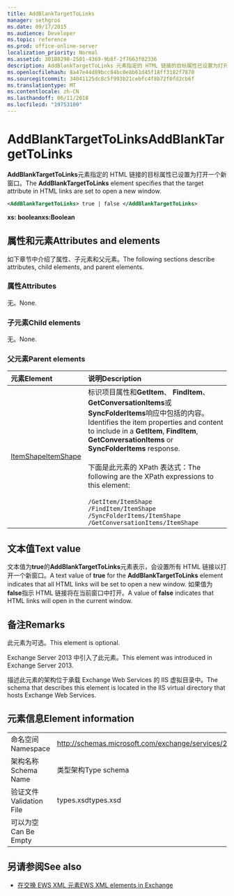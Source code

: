 ```yaml
---
title: AddBlankTargetToLinks
manager: sethgros
ms.date: 09/17/2015
ms.audience: Developer
ms.topic: reference
ms.prod: office-online-server
localization_priority: Normal
ms.assetid: 30180298-2501-4369-9b8f-2f7663f02336
description: AddBlankTargetToLinks 元素指定的 HTML 链接的目标属性已设置为打开一个新窗口。
ms.openlocfilehash: 8a47e44d89bcc84bc0e8b61d45f18ff3182f7870
ms.sourcegitcommit: 34041125dc8c5f993b21cebfc4f8b72f0fd2cb6f
ms.translationtype: MT
ms.contentlocale: zh-CN
ms.lasthandoff: 06/11/2018
ms.locfileid: "19753100"
---
```

# <a name="addblanktargettolinks"></a><span data-ttu-id="84150-103">AddBlankTargetToLinks</span><span class="sxs-lookup"><span data-stu-id="84150-103">AddBlankTargetToLinks</span></span>

<span data-ttu-id="84150-104">**AddBlankTargetToLinks**元素指定的 HTML 链接的目标属性已设置为打开一个新窗口。</span><span class="sxs-lookup"><span data-stu-id="84150-104">The **AddBlankTargetToLinks** element specifies that the target attribute in HTML links are set to open a new window.</span></span> 
  
```XML
<AddBlankTargetToLinks> true | false </AddBlankTargetToLinks>
```

<span data-ttu-id="84150-105">**xs: boolean**</span><span class="sxs-lookup"><span data-stu-id="84150-105">**xs:Boolean**</span></span>

## <a name="attributes-and-elements"></a><span data-ttu-id="84150-106">属性和元素</span><span class="sxs-lookup"><span data-stu-id="84150-106">Attributes and elements</span></span>

<span data-ttu-id="84150-107">如下章节中介绍了属性、子元素和父元素。</span><span class="sxs-lookup"><span data-stu-id="84150-107">The following sections describe attributes, child elements, and parent elements.</span></span>
  
### <a name="attributes"></a><span data-ttu-id="84150-108">属性</span><span class="sxs-lookup"><span data-stu-id="84150-108">Attributes</span></span>

<span data-ttu-id="84150-109">无。</span><span class="sxs-lookup"><span data-stu-id="84150-109">None.</span></span>
  
### <a name="child-elements"></a><span data-ttu-id="84150-110">子元素</span><span class="sxs-lookup"><span data-stu-id="84150-110">Child elements</span></span>

<span data-ttu-id="84150-111">无。</span><span class="sxs-lookup"><span data-stu-id="84150-111">None.</span></span>
  
### <a name="parent-elements"></a><span data-ttu-id="84150-112">父元素</span><span class="sxs-lookup"><span data-stu-id="84150-112">Parent elements</span></span>

|<span data-ttu-id="84150-113">**元素**</span><span class="sxs-lookup"><span data-stu-id="84150-113">**Element**</span></span>|<span data-ttu-id="84150-114">**说明**</span><span class="sxs-lookup"><span data-stu-id="84150-114">**Description**</span></span>|
|:-----|:-----|
|[<span data-ttu-id="84150-115">ItemShape</span><span class="sxs-lookup"><span data-stu-id="84150-115">ItemShape</span></span>](itemshape.md) <br/> | <span data-ttu-id="84150-116">标识项目属性和**GetItem**、 **FindItem**、 **GetConversationItems**或**SyncFolderItems**响应中包括的内容。</span><span class="sxs-lookup"><span data-stu-id="84150-116">Identifies the item properties and content to include in a **GetItem**, **FindItem**, **GetConversationItems** or **SyncFolderItems** response.</span></span><br/><br/>  <span data-ttu-id="84150-117">下面是此元素的 XPath 表达式：</span><span class="sxs-lookup"><span data-stu-id="84150-117">The following are the XPath expressions to this element:</span></span><br/><br/>  `/GetItem/ItemShape` <br/>  `/FindItem/ItemShape` <br/>  `/SyncFolderItems/ItemShape` <br/>  `/GetConversationItems/ItemShape` <br/> |
   
## <a name="text-value"></a><span data-ttu-id="84150-118">文本值</span><span class="sxs-lookup"><span data-stu-id="84150-118">Text value</span></span>

<span data-ttu-id="84150-119">文本值为**true**的**AddBlankTargetToLinks**元素表示，会设置所有 HTML 链接以打开一个新窗口。</span><span class="sxs-lookup"><span data-stu-id="84150-119">A text value of **true** for the **AddBlankTargetToLinks** element indicates that all HTML links will be set to open a new window.</span></span> <span data-ttu-id="84150-120">如果值为**false**指示 HTML 链接将在当前窗口中打开。</span><span class="sxs-lookup"><span data-stu-id="84150-120">A value of **false** indicates that HTML links will open in the current window.</span></span> 
  
## <a name="remarks"></a><span data-ttu-id="84150-121">备注</span><span class="sxs-lookup"><span data-stu-id="84150-121">Remarks</span></span>

<span data-ttu-id="84150-122">此元素为可选。</span><span class="sxs-lookup"><span data-stu-id="84150-122">This element is optional.</span></span>
  
<span data-ttu-id="84150-123">Exchange Server 2013 中引入了此元素。</span><span class="sxs-lookup"><span data-stu-id="84150-123">This element was introduced in Exchange Server 2013.</span></span>
  
<span data-ttu-id="84150-124">描述此元素的架构位于承载 Exchange Web Services 的 IIS 虚拟目录中。</span><span class="sxs-lookup"><span data-stu-id="84150-124">The schema that describes this element is located in the IIS virtual directory that hosts Exchange Web Services.</span></span>
  
## <a name="element-information"></a><span data-ttu-id="84150-125">元素信息</span><span class="sxs-lookup"><span data-stu-id="84150-125">Element information</span></span>

|||
|:-----|:-----|
|<span data-ttu-id="84150-126">命名空间</span><span class="sxs-lookup"><span data-stu-id="84150-126">Namespace</span></span>  <br/> |http://schemas.microsoft.com/exchange/services/2006/types  <br/> |
|<span data-ttu-id="84150-127">架构名称</span><span class="sxs-lookup"><span data-stu-id="84150-127">Schema Name</span></span>  <br/> |<span data-ttu-id="84150-128">类型架构</span><span class="sxs-lookup"><span data-stu-id="84150-128">Type schema</span></span>  <br/> |
|<span data-ttu-id="84150-129">验证文件</span><span class="sxs-lookup"><span data-stu-id="84150-129">Validation File</span></span>  <br/> |<span data-ttu-id="84150-130">types.xsd</span><span class="sxs-lookup"><span data-stu-id="84150-130">types.xsd</span></span>  <br/> |
|<span data-ttu-id="84150-131">可以为空</span><span class="sxs-lookup"><span data-stu-id="84150-131">Can Be Empty</span></span>  <br/> ||
   
## <a name="see-also"></a><span data-ttu-id="84150-132">另请参阅</span><span class="sxs-lookup"><span data-stu-id="84150-132">See also</span></span>

- [<span data-ttu-id="84150-133">在交换 EWS XML 元素</span><span class="sxs-lookup"><span data-stu-id="84150-133">EWS XML elements in Exchange</span></span>](ews-xml-elements-in-exchange.md)

